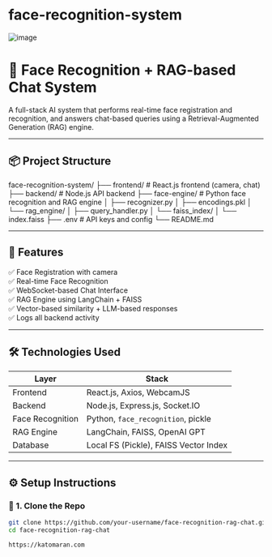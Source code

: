# face-recognition-system


![image](https://github.com/user-attachments/assets/309ec44b-97fd-48e0-9aa3-1e2c5ad1200f)


# 🧠 Face Recognition + RAG-based Chat System

A full-stack AI system that performs real-time face registration and recognition, and answers chat-based queries using a Retrieval-Augmented Generation (RAG) engine.

---

## 📦 Project Structure
face-recognition-system/
├── frontend/ # React.js frontend (camera, chat)
├── backend/ # Node.js API backend
├── face-engine/ # Python face recognition and RAG engine
│ ├── recognizer.py
│ ├── encodings.pkl
│ └── rag_engine/
│ ├── query_handler.py
│ └── faiss_index/
│ └── index.faiss
├── .env # API keys and config
└── README.md


---

## 🚀 Features

✅ Face Registration with camera  
✅ Real-time Face Recognition  
✅ WebSocket-based Chat Interface  
✅ RAG Engine using LangChain + FAISS  
✅ Vector-based similarity + LLM-based responses  
✅ Logs all backend activity  

---

## 🛠️ Technologies Used

| Layer             | Stack                                |
|------------------|---------------------------------------|
| Frontend         | React.js, Axios, WebcamJS             |
| Backend          | Node.js, Express.js, Socket.IO        |
| Face Recognition | Python, `face_recognition`, pickle    |
| RAG Engine       | LangChain, FAISS, OpenAI GPT          |
| Database         | Local FS (Pickle), FAISS Vector Index |

---

## ⚙️ Setup Instructions

### 🔧 1. Clone the Repo

```bash
git clone https://github.com/your-username/face-recognition-rag-chat.git
cd face-recognition-rag-chat

https://katomaran.com


